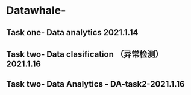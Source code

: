 # Datawhale-

## Task one- Data analytics  2021.1.14
## Task two- Data clasification （异常检测） 2021.1.16 
## Task two- Data Analytics - DA-task2-2021.1.16
